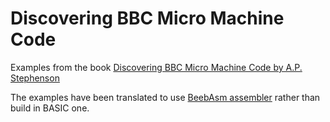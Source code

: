 # Discovering BBC Micro Machine Code

Examples from the book [Discovering BBC Micro Machine Code by A.P. Stephenson](https://www.goodreads.com/book/show/2911575-discovering-bbc-micro-machine)

The examples have been translated to use [BeebAsm assembler](https://github.com/stardot/beebasm/) rather than build in BASIC one.
